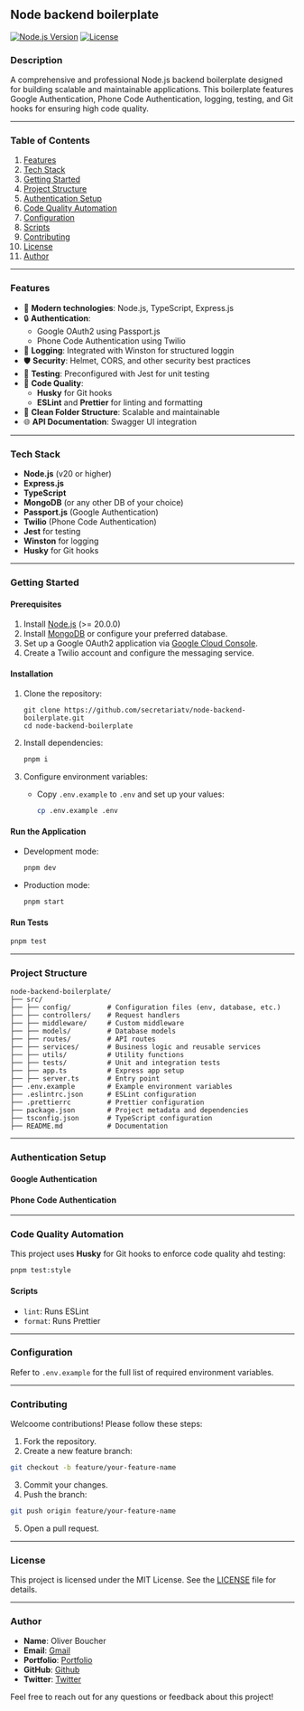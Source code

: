 ## **Node backend boilerplate**

[![Node.js Version](https://img.shields.io/badge/Node.js-%3E=20.17.0-brightgreen)](https://nodejs.org/) [![License](https://img.shields.io/badge/License-MIT-blue.svg)](LICENSE)

### **Description**

A comprehensive and professional Node.js backend boilerplate designed for building scalable and maintainable applications. This boilerplate features Google Authentication, Phone Code Authentication, logging, testing, and Git hooks for ensuring high code quality.

---

### **Table of Contents**

1. [Features](#features)
2. [Tech Stack](#tech-stack)
3. [Getting Started](#getting-started)
4. [Project Structure](#project-structure)
5. [Authentication Setup](#authentication-setup)
6. [Code Quality Automation](#code-quality-automation)
7. [Configuration](#configuration)
8. [Scripts](#scripts)
9. [Contributing](#contributing)
10. [License](#license)
11. [Author](#author)

---

### **Features**

- 🌟 **Modern technologies**: Node.js, TypeScript, Express.js
- 🔒 **Authentication**:
  - Google OAuth2 using Passport.js
  - Phone Code Authentication using Twilio
- 📜 **Logging**: Integrated with Winston for structured loggin
- 🛡️ **Security**: Helmet, CORS, and other security best practices
- 🧪 **Testing**: Preconfigured with Jest for unit testing
- 🚀 **Code Quality**:
  - **Husky** for Git hooks
  - **ESLint** and **Prettier** for linting and formatting
- 📁 **Clean Folder Structure**: Scalable and maintainable
- 🌐 **API Documentation**: Swagger UI integration

---

### **Tech Stack**

- **Node.js** (v20 or higher)
- **Express.js**
- **TypeScript**
- **MongoDB** (or any other DB of your choice)
- **Passport.js** (Google Authentication)
- **Twilio** (Phone Code Authentication)
- **Jest** for testing
- **Winston** for logging
- **Husky** for Git hooks

---

### **Getting Started**

#### **Prerequisites**

1. Install [Node.js](https://nodejs.org/) (>= 20.0.0)
2. Install [MongoDB](https://www.mongodb.com/) or configure your preferred database.
3. Set up a Google OAuth2 application via [Google Cloud Console](https://console.cloud.google.com/).
4. Create a Twilio account and configure the messaging service.

#### **Installation**

1. Clone the repository:
   ```
   git clone https://github.com/secretariatv/node-backend-boilerplate.git
   cd node-backend-boilerplate
   ```
2. Install dependencies:
   ```bash
   pnpm i
   ```
3. Configure environment variables:

   - Copy `.env.example` to `.env` and set up your values:
     ```bash
     cp .env.example .env
     ```

#### **Run the Application**

- Development mode:
  ```bash
  pnpm dev
  ```
- Production mode:
  ```bash
  pnpm start
  ```

#### **Run Tests**

```bash
pnpm test
```

---

### **Project Structure**

```plaintext
node-backend-boilerplate/
├── src/
├── ├── config/         # Configuration files (env, database, etc.)
├── ├── controllers/    # Request handlers
├── ├── middleware/     # Custom middleware
├── ├── models/         # Database models
├── ├── routes/         # API routes
├── ├── services/       # Business logic and reusable services
├── ├── utils/          # Utility functions
├── ├── tests/          # Unit and integration tests
├── ├── app.ts          # Express app setup
├── ├── server.ts       # Entry point
├── .env.example        # Example environment variables
├── .eslintrc.json      # ESLint configuration
├── .prettierrc         # Prettier configuration
├── package.json        # Project metadata and dependencies
├── tsconfig.json       # TypeScript configuration
├── README.md           # Documentation
```

---

### **Authentication Setup**

#### **Google Authentication**

#### **Phone Code Authentication**

---

### **Code Quality Automation**

This project uses **Husky** for Git hooks to enforce code quality ahd testing:

```bash
pnpm test:style
```

#### **Scripts**

- `lint`: Runs ESLint
- `format`: Runs Prettier

---

### **Configuration**

Refer to `.env.example` for the full list of required environment variables.

---

### **Contributing**

Welcoome contributions! Please follow these steps:

1. Fork the repository.
2. Create a new feature branch:

```bash
git checkout -b feature/your-feature-name
```

3. Commit your changes.
4. Push the branch:

```bash
git push origin feature/your-feature-name
```

5. Open a pull request.

---

### **License**

This project is licensed under the MIT License. See the [LICENSE](LICENSE) file for details.

---

### **Author**

- **Name**: Oliver Boucher
- **Email**: [Gmail](mailto:joshua.lee.f25@gmail.com)
- **Portfolio**: [Portfolio]()
- **GitHub**: [Github](https://github.com/secretariatv)
- **Twitter**: [Twitter](https://x.com/ovb_corder)

Feel free to reach out for any questions or feedback about this project!
